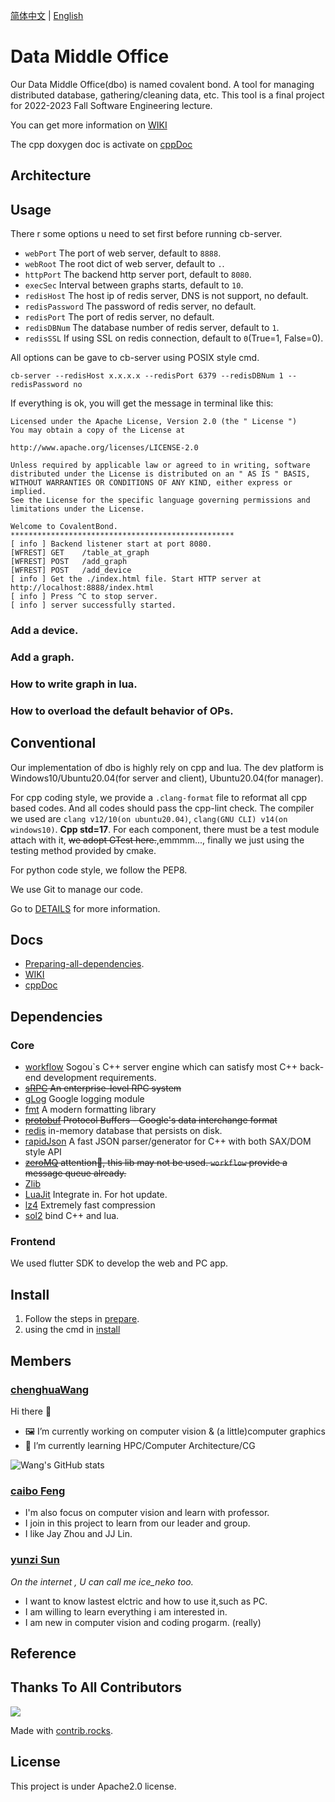 [简体中文](./README_CN.md) | [English](./README.md)

# Data Middle Office

Our Data Middle Office(dbo) is named covalent bond. A tool for managing distributed database, gathering/cleaning data, etc. This tool is a final project for 2022-2023 Fall Software Engineering lecture.

You can get more information on [WIKI](https://github.com/chenghuaWang/covalentBond/wiki)

The cpp doxygen doc is activate on [cppDoc](https://chenghuawang.github.io/covalentBond/doxygen/html/annotated.html)

## Architecture


## Usage

There r some options u need to set first before running cb-server.

* `webPort` The port of web server, default to `8888`.
* `webRoot` The root dict of web server, default to `.`.
* `httpPort` The backend http server port, default to `8080`.
* `execSec` Interval between graphs starts, default to `10`.
* `redisHost` The host ip of redis server, DNS is not support, no default.
* `redisPassword` The password of redis server, no default.
* `redisPort` The port of redis server, no default.
* `redisDBNum` The database number of redis server, default to `1`.
* `redisSSL` If using SSL on redis connection, default to `0`(True=1, False=0).

All options can be gave to cb-server using POSIX style cmd.

```shell
cb-server --redisHost x.x.x.x --redisPort 6379 --redisDBNum 1 --redisPassword no
```

If everything is ok, you will get the message in terminal like this:

```shell
Licensed under the Apache License, Version 2.0 (the " License ")
You may obtain a copy of the License at

http://www.apache.org/licenses/LICENSE-2.0

Unless required by applicable law or agreed to in writing, software
distributed under the License is distributed on an " AS IS " BASIS,
WITHOUT WARRANTIES OR CONDITIONS OF ANY KIND, either express or implied.
See the License for the specific language governing permissions and
limitations under the License.

Welcome to CovalentBond.
**************************************************
[ info ] Backend listener start at port 8080.
[WFREST] GET    /table_at_graph
[WFREST] POST   /add_graph
[WFREST] POST   /add_device
[ info ] Get the ./index.html file. Start HTTP server at http://localhost:8888/index.html
[ info ] Press ^C to stop server.
[ info ] server successfully started.
```

### Add a device.

### Add a graph.

### How to write graph in lua.

### How to overload the default behavior of OPs.

## Conventional

Our implementation of dbo is highly rely on cpp and lua. The dev platform is Windows10/Ubuntu20.04(for server and client), Ubuntu20.04(for manager).

For cpp coding style, we provide a `.clang-format` file to reformat all cpp based codes. And all codes should pass the cpp-lint check. The compiler we used are `clang v12/10(on ubuntu20.04)`, `clang(GNU CLI) v14(on windows10)`. **Cpp std=17**. For each component, there must be a test module attach with it, ~~we adopt GTest here.~~,emmmm..., finally we just using the testing method provided by cmake.

For python code style, we follow the PEP8.

We use Git to manage our code.

Go to [DETAILS](./docs/prepare.md) for more information.

## Docs

* [Preparing-all-dependencies](./docs/prepare.md).
* [WIKI](https://github.com/chenghuaWang/covalentBond/wiki)
* [cppDoc](https://chenghuawang.github.io/covalentBond/doxygen/html/annotated.html)

## Dependencies

### Core

* [workflow](https://github.com/sogou/workflow) Sogou`s C++ server engine which can satisfy most C++ back-end development requirements.
* ~~[sRPC](https://github.com/sogou/srpc) An enterprise-level RPC system~~
* [gLog](https://github.com/google/glog) Google logging module
* [fmt](https://github.com/fmtlib/fmt) A modern formatting library
* ~~[protobuf](https://github.com/protocolbuffers/protobuf) Protocol Buffers - Google's data interchange format~~
* [redis](https://github.com/redis/redis) in-memory database that persists on disk.
* [rapidJson](https://github.com/Tencent/rapidjson) A fast JSON parser/generator for C++ with both SAX/DOM style API
* ~~[zeroMQ](https://github.com/zeromq/libzmq) attention👀, this lib may not be used. `workflow` provide a message queue already.~~
* [Zlib](https://github.com/madler/zlib)
* [LuaJit](https://github.com/LuaJIT/LuaJIT) Integrate in. For hot update.
* [lz4](https://github.com/lz4/lz4) Extremely fast compression
* [sol2](https://github.com/ThePhD/sol2) bind C++ and lua.

### Frontend

We used flutter SDK to develop the web and PC app.

## Install

1. Follow the steps in [prepare](./docs/prepare.md).
2. using the cmd in [install](https://github.com/chenghuaWang/covalentBond/wiki#%E5%A6%82%E4%BD%95%E5%AE%89%E8%A3%85)

## Members

### [chenghuaWang](https://github.com/chenghuaWang)

Hi there 👋

- 🖼️ I’m currently working on computer vision & (a little)computer graphics
- 🌱 I’m currently learning HPC/Computer Architecture/CG

![Wang's GitHub stats](https://github-readme-stats.vercel.app/api?username=chenghuaWang&bg_color=30,e96443,904e95&title_color=fff&text_color=fff)

### [caibo Feng](https://github.com/caibofeng)

- I'm also focus on  computer vision and learn with professor.
- I join in this project to learn from our leader and group.
- I like Jay Zhou and JJ Lin.

### [yunzi Sun](https://github.com/ketsurineko)
_On the internet , U can call me ice_neko too._

- I want to know lastest elctric and how to use it,such as PC.
- I am willing to learn everything i am interested in.
- I am new in computer vision and coding progarm. (really)

## Reference

## Thanks To All Contributors

<a href="https://github.com/chenghuaWang/covalentBond/graphs/contributors">
  <img src="https://contrib.rocks/image?repo=chenghuaWang/covalentBond" />
</a>

Made with [contrib.rocks](https://contrib.rocks).

## License

This project is under Apache2.0 license.
